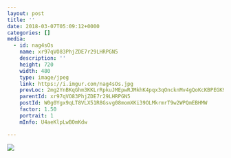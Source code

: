 ```yaml
---
layout: post
title: '' 
date: 2018-03-07T05:09:12+0000 
categories: [] 
media:
  - id: nag4sOs
    name: xr97qVO83PhjZDE7r29LHRPGN5
    description: ''   
    height: 720
    width: 480
    type: image/jpeg
    link: https://i.imgur.com/nag4sOs.jpg
    prevLoc: 2mg2YnBKqGhm3KKLrRpkuJMEpwRJMkhK4pqx3qOncknMv4gQoKcKBPEGK9KQcpnzQnw99YcvM1NKyGAvCk8k686Er8tZlZloDANkH2D1RNXD5LHjkqXpQ6R7SkXjnjmKJ0s5owrX2VM5swp2OBxnZxu7YWlpr7vjh5OMjyDDnWhK80gMBXXzF36LB73xOBFl7oBXWVxWu7j5M65WVmHjYROMPy8EfxMNEMjE5yHjJw2D21Y2s93ARvVAlLHzvBl3E5V1
    parentId: xr97qVO83PhjZDE7r29LHRPGN5
    postId: W0g0Ygx9qLT8VLX51R8Gsvg08momXKi39OLMkrmrT9w2WPQmEBHMW
    factor: 1.50
    portrait: 1
    mInfo: U4aeKlpLwBOmKdw

---
```





[//]: #media:  
<a href="https://i.imgur.com/nag4sOs.jpg"><img class="postImage" src="https://i.imgur.com/nag4sOsh.jpg" />  
</a>   
